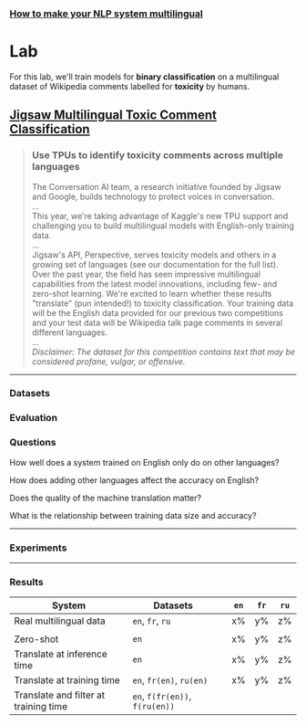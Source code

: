 ### [How to make your NLP system multilingual](/)
# Lab

For this lab, we'll train models for **binary classification** on a multilingual dataset of Wikipedia comments labelled for **toxicity** by humans.

## [Jigsaw Multilingual Toxic Comment Classification](https://www.kaggle.com/c/jigsaw-multilingual-toxic-comment-classification/data?select=test.csv)
> ### Use TPUs to identify toxicity comments across multiple languages
> The Conversation AI team, a research initiative founded by Jigsaw and Google, builds technology to protect voices in conversation.  
> ...  
> This year, we're taking advantage of Kaggle's new TPU support and challenging you to build multilingual models with English-only training data.  
> ...  
> Jigsaw's API, Perspective, serves toxicity models and others in a growing set of languages (see our documentation for the full list). Over the past year, the field has seen impressive multilingual capabilities from the latest model innovations, including few- and zero-shot learning. We're excited to learn whether these results "translate" (pun intended!) to toxicity classification. Your training data will be the English data provided for our previous two competitions and your test data will be Wikipedia talk page comments in several different languages.  
> ...  
> *Disclaimer: The dataset for this competition contains text that may be considered profane, vulgar, or offensive.*  


---

### Datasets


### Evaluation


### Questions

How well does a system trained on English only do on other languages?

How does adding other languages affect the accuracy on English?

Does the quality of the machine translation matter?

What is the relationship between training data size and accuracy?

---

### Experiments

<Colab notebook>

---

### Results

| System                                | Datasets                 | | `en` | `fr`  | `ru` |
|---------------------------------------|--------------------------|-|:-------:|:-------:|:-------:|
| Real multilingual data                | `en`, `fr`, `ru`               | |    x%   |    y%   |    z%   |
|                                       |                          | |         |         |         |
| Zero-shot                             | `en`                       | |    x%   |    y%   |    z%   |
| Translate at inference time           | `en`                       | |    x%   |    y%   |    z%   |
| Translate at training time            | `en`, `fr(en)`, `ru(en)`       | |    x%   |    y%   |    z%   |
| Translate and filter at training time | `en`, `f(fr(en))`, `f(ru(en))` | |         |         |         |


